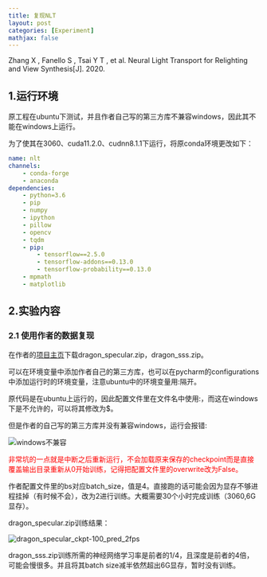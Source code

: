 ```yaml
---
title: 复现NLT
layout: post
categories: [Experiment]
mathjax: false
---
```


Zhang X ,  Fanello S ,  Tsai Y T , et al. Neural Light Transport for Relighting and View Synthesis[J].  2020.

<!-- more -->

## 1.运行环境

原工程在ubuntu下测试，并且作者自己写的第三方库不兼容windows，因此其不能在windows上运行。

为了使其在3060、cuda11.2.0、cudnn8.1.1下运行，将原conda环境更改如下：

```yaml
name: nlt
channels:
    - conda-forge
    - anaconda
dependencies:
    - python=3.6
    - pip
    - numpy
    - ipython
    - pillow
    - opencv
    - tqdm
    - pip:
        - tensorflow==2.5.0
        - tensorflow-addons==0.13.0
        - tensorflow-probability==0.13.0
    - mpmath
    - matplotlib
```

## 2.实验内容

### 2.1 使用作者的数据复现

在作者的[项目主页](http://nlt.csail.mit.edu/)下载dragon_specular.zip，dragon_sss.zip。

可以在环境变量中添加作者自己的第三方库，也可以在pycharm的configurations中添加运行时的环境变量，注意ubuntu中的环境变量用:隔开。

原代码是在ubuntu上运行的，因此配置文件里在文件名中使用:，而这在windows下是不允许的，可以将其修改为$。

但是作者的自己写的第三方库并没有兼容windows，运行会报错:

![windows不兼容](https://tva1.sinaimg.cn/large/0077Un8Egy1h5fdz1syrej30tc0avwm4.jpg)

<font color=red>非常坑的一点就是中断之后重新运行，不会加载原来保存的checkpoint而是直接覆盖输出目录重新从0开始训练，记得把配置文件里的overwrite改为False。</font>

作者配置文件里的bs对应batch_size，值是4。直接跑的话可能会因为显存不够进程挂掉（有时候不会），改为2进行训练。大概需要30个小时完成训练（3060,6G显存）。

dragon_specular.zip训练结果：

![dragon_specular_ckpt-100_pred_2fps](https://tvax2.sinaimg.cn/large/0077Un8Egy1h5fe5gjg2kg30es0esqf4.gif)

dragon_sss.zip训练所需的神经网络学习率是前者的1/4，且深度是前者的4倍，可能会慢很多。并且将其batch size减半依然超出6G显存，暂时没有训练。




